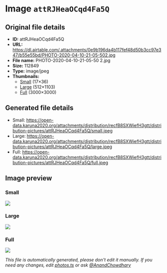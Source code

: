 # Image `attRJHeaOCqd4Fa5Q`

## Original file details

- **ID:** attRJHeaOCqd4Fa5Q
- **URL:** https://dl.airtable.com/.attachments/0e9b196da4b117fef48d50b3cc97e347/b55e55bd/PHOTO-2020-04-10-21-05-502.jpg
- **File name:** PHOTO-2020-04-10-21-05-50 2.jpg
- **Size:** 112849
- **Type:** image/jpeg
- **Thumbnails:**
  - [Small](https://dl.airtable.com/.attachmentThumbnails/adf39371b077a3f7c772d55ee6db3297/e080bf27) (17×36)
  - [Large](https://dl.airtable.com/.attachmentThumbnails/b0d788c3c65c8dc2adbd678bc1803f23/03e7d68e) (512×1103)
  - [Full](https://dl.airtable.com/.attachmentThumbnails/9810f25d865e8d003103b392adcf85ad/ac545949) (3000×3000)

## Generated file details

- Small: https://open-data.karuna2020.org/attachments/distribution/recfB8SXWiefH3gtt/distribution-pictures/attRJHeaOCqd4Fa5Q/small.jpeg
- Large: https://open-data.karuna2020.org/attachments/distribution/recfB8SXWiefH3gtt/distribution-pictures/attRJHeaOCqd4Fa5Q/large.jpeg
- Full: https://open-data.karuna2020.org/attachments/distribution/recfB8SXWiefH3gtt/distribution-pictures/attRJHeaOCqd4Fa5Q/full.jpeg

## Image preview

### Small

![](https://open-data.karuna2020.org/attachments/distribution/recfB8SXWiefH3gtt/distribution-pictures/attRJHeaOCqd4Fa5Q/small.jpeg)

### Large

![](https://open-data.karuna2020.org/attachments/distribution/recfB8SXWiefH3gtt/distribution-pictures/attRJHeaOCqd4Fa5Q/large.jpeg)

### Full

![](https://open-data.karuna2020.org/attachments/distribution/recfB8SXWiefH3gtt/distribution-pictures/attRJHeaOCqd4Fa5Q/full.jpeg)

_This file is automatically generated, please don't edit it manually. If you need any changes, edit [photos.ts](/photos.ts) or ask [@AnandChowdhary](https://github.com/AnandChowdhary)_
